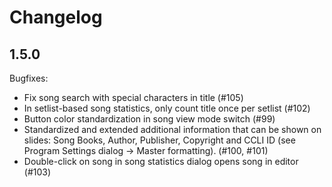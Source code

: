 Changelog
=========

1.5.0
-----

Bugfixes:

* Fix song search with special characters in title (#105)
* In setlist-based song statistics, only count title once per setlist (#102)
* Button color standardization in song view mode switch (#99)
* Standardized and extended additional information that can be shown on slides: Song Books, Author, Publisher, Copyright and CCLI ID (see Program Settings dialog -> Master formatting). (#100, #101)
* Double-click on song in song statistics dialog opens song in editor (#103)
